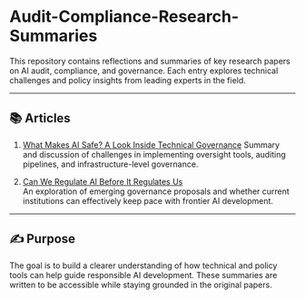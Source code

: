 # Audit-Compliance-Research-Summaries

This repository contains reflections and summaries of key research papers on AI audit, compliance, and governance. Each entry explores technical challenges and policy insights from leading experts in the field.

---

## 📚 Articles

 1. [What Makes AI Safe? A Look Inside Technical Governance](./What_Makes_AI_Safe_A_Look_Inside_Technical_Governance.md)
   Summary and discussion of challenges in implementing oversight tools, auditing pipelines, and infrastructure-level governance.

2. [Can We Regulate AI Before It Regulates Us](./Can_We_Regulate_AI_Before_It_Regulates_Us.md)  
   An exploration of emerging governance proposals and whether current institutions can effectively keep pace with frontier AI development.

---

## ✍️ Purpose

The goal is to build a clearer understanding of how technical and policy tools can help guide responsible AI development. These summaries are written to be accessible while staying grounded in the original papers.

